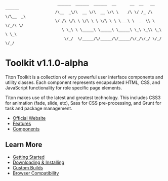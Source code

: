 ```
                       ______  ______  ______  __      __  __   __  ______
                      /\__  _\/\  __ \/\  __ \/\ \    /\ \/ /_ /\ \/\__  _\
                      \/_/\ \/\ \ \/\ \ \ \/\ \ \ \___\ \  _  \\ \ \/_/\ \/
                         \ \_\ \ \_____\ \_____\ \_____\ \_\ \_\\ \_\ \ \_\
                          \/_/  \/_____/\/_____/\/_____/\/_/\/_/ \/_/  \/_/
```

# Toolkit v1.1.0-alpha #
Titon Toolkit is a collection of very powerful user interface components and utility classes.
Each component represents encapsulated HTML, CSS, and JavaScript functionality for role specific page elements.

Titon makes use of the latest and greatest technology. This includes CSS3 for animation (fade, slide, etc),
Sass for CSS pre-processing, and Grunt for task and package management.

* [Official Website](http://titon.io/toolkit)
* [Features](http://titon.io/toolkit#features)
* [Components](http://titon.io/toolkit#components)

## Learn More ##
* [Getting Started](https://github.com/titon/toolkit/blob/master/docs/pages/en/setup/getting-started.md)
* [Downloading & Installing](https://github.com/titon/toolkit/blob/master/docs/pages/en/setup/installing.md)
* [Custom Builds](https://github.com/titon/toolkit/blob/master/docs/pages/en/setup/custom-builds.md)
* [Browser Compatibility](https://github.com/titon/toolkit/blob/master/docs/pages/en/support/compatibility.md)